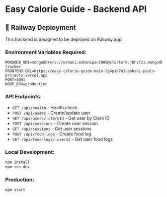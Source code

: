 # Easy Calorie Guide - Backend API

## 🚀 Railway Deployment

This backend is designed to be deployed on Railway.app

### Environment Variables Required:
```
MONGODB_URI=mongodb+srv://eshani:eshanipaul009@cluster0.j0hvfzi.mongodb.net/calorie-tracker
FRONTEND_URL=https://easy-calorie-guide-main-2g4p1d7n3-eshani-pauls-projects.vercel.app
PORT=3001
NODE_ENV=production
```

### API Endpoints:
- `GET /api/health` - Health check
- `POST /api/users` - Create/update user
- `GET /api/users/:clerkId` - Get user by Clerk ID
- `POST /api/sessions` - Create user session
- `GET /api/sessions` - Get user sessions
- `POST /api/food-logs` - Create food log
- `GET /api/food-logs/:userId` - Get user food logs

### Local Development:
```bash
npm install
npm run dev
```

### Production:
```bash
npm start
```
